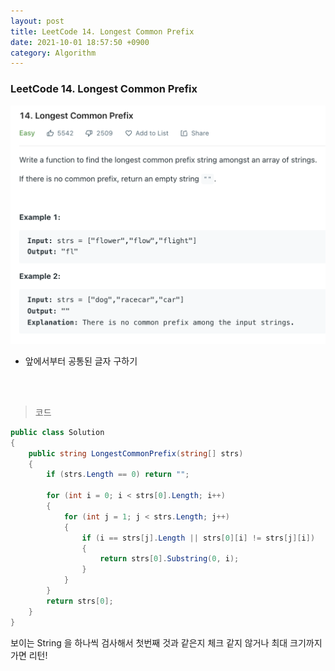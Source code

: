 ```yaml
---
layout: post
title: LeetCode 14. Longest Common Prefix
date: 2021-10-01 18:57:50 +0900
category: Algorithm
---
```

### LeetCode 14. Longest Common Prefix

![](/assets/img/leetcode/14.png)

- 앞에서부터 공통된 글자 구하기

<br><br>

>코드

```c#
public class Solution
{
    public string LongestCommonPrefix(string[] strs)
    {
        if (strs.Length == 0) return "";

        for (int i = 0; i < strs[0].Length; i++)
        {
            for (int j = 1; j < strs.Length; j++)
            {
                if (i == strs[j].Length || strs[0][i] != strs[j][i])
                {
                    return strs[0].Substring(0, i);
                }
            }
        }
        return strs[0];
    }
}

```

보이는 String 을 하나씩 검사해서 첫번째 것과 같은지 체크
같지 않거나 최대 크기까지 가면 리턴!

<br><br>